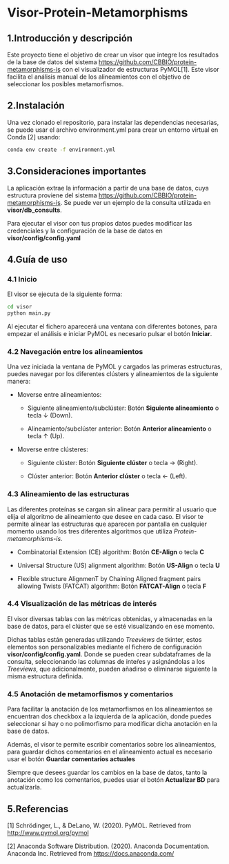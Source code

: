 # Visor-Protein-Metamorphisms
## 1.Introducción y descripción
Este proyecto tiene el objetivo de crear un visor que integre los resultados de la base de datos del sistema https://github.com/CBBIO/protein-metamorphisms-is con el visualizador de estructuras PyMOL[1]. Este visor facilita el análisis manual de los alineamientos con el objetivo de seleccionar los posibles metamorfismos.

## 2.Instalación
Una vez clonado el repositorio, para instalar las dependencias necesarias, se puede usar el archivo environment.yml para crear un entorno virtual en Conda [2] usando:

```bash
conda env create -f environment.yml
```

## 3.Consideraciones importantes
La aplicación extrae la información a partir de una base de datos, cuya estructura proviene del sistema https://github.com/CBBIO/protein-metamorphisms-is. Se puede ver un ejemplo de la consulta utilizada en **visor/db_consults**.

Para ejecutar el visor con tus propios datos puedes modificar las credenciales y la configuración de la base de datos en **visor/config/config.yaml**

## 4.Guía de uso
### 4.1 Inicio
El visor se ejecuta de la siguiente forma:

```bash
cd visor
python main.py
```

Al ejecutar el fichero aparecerá una ventana con diferentes botones, para empezar el análisis e iniciar PyMOL es necesario pulsar el botón **Iniciar**. 

### 4.2 Navegación entre los alineamientos

Una vez iniciada la ventana de PyMOL y cargados las primeras estructuras, puedes navegar por los diferentes clústers y alineamientos de la siguiente manera:

- Moverse entre alineamientos:

    - Siguiente alineamiento/subclúster: Botón **Siguiente alineamiento** o tecla ↓ (Down).

    - Alineamiento/subclúster anterior: Botón **Anterior alineamiento** o tecla ↑ (Up).

- Moverse entre clústeres:

    - Siguiente clúster: Botón **Siguiente clúster** o tecla → (Right).

    - Clúster anterior: Botón **Anterior clúster** o tecla ← (Left).

### 4.3 Alineamiento de las estructuras

Las diferentes proteínas se cargan sin alinear para permitir al usuario que elija el algoritmo de alineamiento que desee en cada caso. El visor te permite alinear las estructuras que aparecen por pantalla en cualquier momento usando los tres diferentes algoritmos que utiliza *Protein-metamorphisms-is*.

- Combinatorial Extension (CE) algorithm: Botón **CE-Align** o tecla **C**

- Universal Structure (US) alignment algorithm: Botón **US-Align** o tecla **U**

- Flexible structure AlignmenT by Chaining Aligned fragment pairs allowing Twists (FATCAT) algorithm: Botón **FATCAT-Align** o tecla **F**

### 4.4 Visualización de las métricas de interés

El visor diversas tablas con las métricas obtenidas, y almacenadas en la base de datos, para el clúster que se esté visualizando en ese momento.

Dichas tablas están generadas utilizando *Treeviews* de tkinter, estos elementos son personalizables mediante el fichero de configuración **visor/config/config.yaml**. Donde se pueden crear subdataframes de la consulta, seleccionando las columnas de inteŕes y asignándolas a los *Treeviews*, que adicionalmente, pueden añadirse o eliminarse siguiente la misma estructura definida.

### 4.5 Anotación de metamorfismos y comentarios

Para facilitar la anotación de los metamorfismos en los alineamientos se encuentran dos checkbox a la izquierda de la aplicación, donde puedes seleccionar si hay o no polimorfismo para modificar dicha anotación en la base de datos.

Además, el visor te permite escribir comentarios sobre los alineamientos, para guardar dichos comentarios en el alineamiento actual es necesario usar el botón **Guardar comentarios actuales**

Siempre que desees guardar los cambios en la base de datos, tanto la anotación como los comentarios, puedes usar el botón **Actualizar BD** para actualizarla.

## 5.Referencias
[1] Schrödinger, L., & DeLano, W. (2020). PyMOL. Retrieved from http://www.pymol.org/pymol

[2] Anaconda Software Distribution. (2020). Anaconda Documentation. Anaconda Inc. Retrieved from https://docs.anaconda.com/
